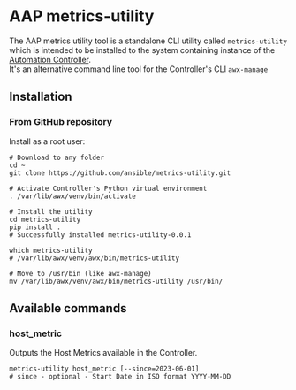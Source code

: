 # AAP metrics-utility

The AAP metrics utility tool is a standalone CLI utility called `metrics-utility` which is intended to be installed to 
the system containing instance of the [Automation Controller](https://www.ansible.com/products/controller).  
It's an alternative command line tool for the Controller's CLI `awx-manage`

## Installation

### From GitHub repository

Install as a root user:

```shell
# Download to any folder
cd ~
git clone https://github.com/ansible/metrics-utility.git

# Activate Controller's Python virtual environment
. /var/lib/awx/venv/bin/activate

# Install the utility
cd metrics-utility
pip install .
# Successfully installed metrics-utility-0.0.1

which metrics-utility
# /var/lib/awx/venv/awx/bin/metrics-utility

# Move to /usr/bin (like awx-manage)
mv /var/lib/awx/venv/awx/bin/metrics-utility /usr/bin/
```

## Available commands

### host_metric

Outputs the Host Metrics available in the Controller.

```shell
metrics-utility host_metric [--since=2023-06-01]
# since - optional - Start Date in ISO format YYYY-MM-DD
```
